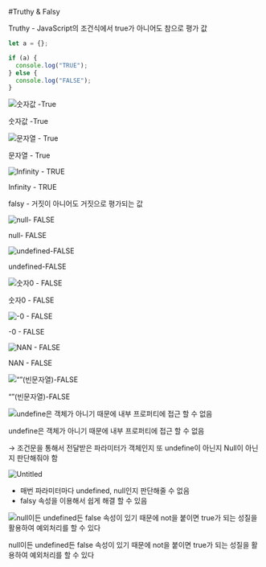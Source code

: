 #Truthy & Falsy

Truthy - JavaScript의 조건식에서 true가 아니어도 참으로 평가 값

```jsx
let a = {};

if (a) {
  console.log("TRUE");
} else {
  console.log("FALSE");
}
```

![숫자값 -True](https://prod-files-secure.s3.us-west-2.amazonaws.com/b5c4e3f2-abdf-4a7b-b791-0282bcdb1fba/533c8568-a84d-4bc6-b6e4-afc41f9d8440/Untitled.png)

숫자값 -True

![문자열 - True](https://prod-files-secure.s3.us-west-2.amazonaws.com/b5c4e3f2-abdf-4a7b-b791-0282bcdb1fba/38eb076f-aea4-493b-a97b-f81deb11602e/Untitled.png)

문자열 - True

![Infinity - TRUE](https://prod-files-secure.s3.us-west-2.amazonaws.com/b5c4e3f2-abdf-4a7b-b791-0282bcdb1fba/3aa41a54-425d-4635-a2e4-92901185ccfc/Untitled.png)

Infinity - TRUE

falsy - 거짓이 아니어도 거짓으로 평가되는 값

![null- FALSE](https://prod-files-secure.s3.us-west-2.amazonaws.com/b5c4e3f2-abdf-4a7b-b791-0282bcdb1fba/cedeb6d9-7984-4b5d-8f3d-e821373e552f/Untitled.png)

null- FALSE

![undefined-FALSE](https://prod-files-secure.s3.us-west-2.amazonaws.com/b5c4e3f2-abdf-4a7b-b791-0282bcdb1fba/ca68991f-a844-45b9-a99f-63da0d7f3dcc/Untitled.png)

undefined-FALSE

![숫자0 - FALSE](https://prod-files-secure.s3.us-west-2.amazonaws.com/b5c4e3f2-abdf-4a7b-b791-0282bcdb1fba/81e93d4b-33ae-4321-ab02-7a2e9f74111c/Untitled.png)

숫자0 - FALSE

![-0 - FALSE](https://prod-files-secure.s3.us-west-2.amazonaws.com/b5c4e3f2-abdf-4a7b-b791-0282bcdb1fba/f93ebf4f-5183-4fbf-af25-79ca4fbca8c0/Untitled.png)

-0 - FALSE

![NAN - FALSE](https://prod-files-secure.s3.us-west-2.amazonaws.com/b5c4e3f2-abdf-4a7b-b791-0282bcdb1fba/3d74f076-31e2-47da-adcc-7d8490d0ee5f/Untitled.png)

NAN - FALSE

![“”(빈문자열)-FALSE](https://prod-files-secure.s3.us-west-2.amazonaws.com/b5c4e3f2-abdf-4a7b-b791-0282bcdb1fba/b45abab8-c13f-4a87-95e9-ddf38c6c46a8/Untitled.png)

“”(빈문자열)-FALSE

![undefine은 객체가 아니기 때문에 내부 프로퍼티에 접근 할 수 없음](https://prod-files-secure.s3.us-west-2.amazonaws.com/b5c4e3f2-abdf-4a7b-b791-0282bcdb1fba/31c81a8e-bc91-4f78-9851-c9dc347d1c81/Untitled.png)

undefine은 객체가 아니기 때문에 내부 프로퍼티에 접근 할 수 없음

→ 조건문을 통해서 전달받은 파라미터가 객체인지 또 undefine이 아닌지 Null이 아닌지 판단해줘야 함

![Untitled](https://prod-files-secure.s3.us-west-2.amazonaws.com/b5c4e3f2-abdf-4a7b-b791-0282bcdb1fba/19f15143-d651-481a-8201-0b16b478f35e/Untitled.png)

- 매번 파라미터마다 undefined, null인지 판단해줄 수 없음
- falsy 속성을 이용해서 쉽게 해결 할 수 있음

![null이든 undefined든 false 속성이 있기 때문에 not을 붙이면 true가 되는 성질을 활용하여 예외처리를 할 수 있다](https://prod-files-secure.s3.us-west-2.amazonaws.com/b5c4e3f2-abdf-4a7b-b791-0282bcdb1fba/92e7f8ae-7d55-4c91-a982-0612b8faab97/Untitled.png)

null이든 undefined든 false 속성이 있기 때문에 not을 붙이면 true가 되는 성질을 활용하여 예외처리를 할 수 있다
